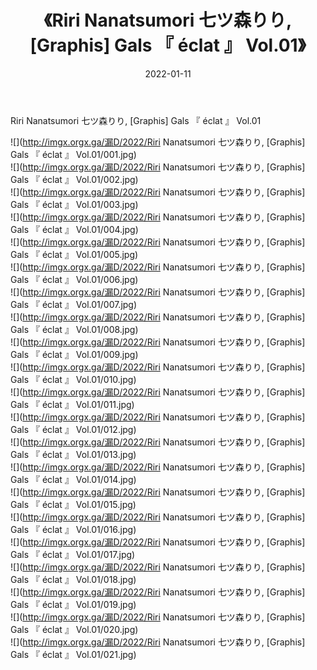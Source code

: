 ﻿---
layout: post
title:  《Riri Nanatsumori 七ツ森りり, [Graphis] Gals 『 éclat 』 Vol.01》
date:   2022-01-11
img: http://imgx.orgx.ga/漏D/2022/Riri Nanatsumori 七ツ森りり, [Graphis] Gals 『 éclat 』 Vol.01/000.jpg
categories: [美女, 清纯, 唯美]
---

Riri Nanatsumori 七ツ森りり, [Graphis] Gals 『 éclat 』 Vol.01

  ![](http://imgx.orgx.ga/漏D/2022/Riri Nanatsumori 七ツ森りり, [Graphis] Gals 『 éclat 』 Vol.01/001.jpg) <br> ![](http://imgx.orgx.ga/漏D/2022/Riri Nanatsumori 七ツ森りり, [Graphis] Gals 『 éclat 』 Vol.01/002.jpg) <br> ![](http://imgx.orgx.ga/漏D/2022/Riri Nanatsumori 七ツ森りり, [Graphis] Gals 『 éclat 』 Vol.01/003.jpg) <br> ![](http://imgx.orgx.ga/漏D/2022/Riri Nanatsumori 七ツ森りり, [Graphis] Gals 『 éclat 』 Vol.01/004.jpg) <br> ![](http://imgx.orgx.ga/漏D/2022/Riri Nanatsumori 七ツ森りり, [Graphis] Gals 『 éclat 』 Vol.01/005.jpg) <br> ![](http://imgx.orgx.ga/漏D/2022/Riri Nanatsumori 七ツ森りり, [Graphis] Gals 『 éclat 』 Vol.01/006.jpg) <br> ![](http://imgx.orgx.ga/漏D/2022/Riri Nanatsumori 七ツ森りり, [Graphis] Gals 『 éclat 』 Vol.01/007.jpg) <br> ![](http://imgx.orgx.ga/漏D/2022/Riri Nanatsumori 七ツ森りり, [Graphis] Gals 『 éclat 』 Vol.01/008.jpg) <br> ![](http://imgx.orgx.ga/漏D/2022/Riri Nanatsumori 七ツ森りり, [Graphis] Gals 『 éclat 』 Vol.01/009.jpg) <br> ![](http://imgx.orgx.ga/漏D/2022/Riri Nanatsumori 七ツ森りり, [Graphis] Gals 『 éclat 』 Vol.01/010.jpg) <br> ![](http://imgx.orgx.ga/漏D/2022/Riri Nanatsumori 七ツ森りり, [Graphis] Gals 『 éclat 』 Vol.01/011.jpg) <br> ![](http://imgx.orgx.ga/漏D/2022/Riri Nanatsumori 七ツ森りり, [Graphis] Gals 『 éclat 』 Vol.01/012.jpg) <br> ![](http://imgx.orgx.ga/漏D/2022/Riri Nanatsumori 七ツ森りり, [Graphis] Gals 『 éclat 』 Vol.01/013.jpg) <br> ![](http://imgx.orgx.ga/漏D/2022/Riri Nanatsumori 七ツ森りり, [Graphis] Gals 『 éclat 』 Vol.01/014.jpg) <br> ![](http://imgx.orgx.ga/漏D/2022/Riri Nanatsumori 七ツ森りり, [Graphis] Gals 『 éclat 』 Vol.01/015.jpg) <br> ![](http://imgx.orgx.ga/漏D/2022/Riri Nanatsumori 七ツ森りり, [Graphis] Gals 『 éclat 』 Vol.01/016.jpg) <br> ![](http://imgx.orgx.ga/漏D/2022/Riri Nanatsumori 七ツ森りり, [Graphis] Gals 『 éclat 』 Vol.01/017.jpg) <br> ![](http://imgx.orgx.ga/漏D/2022/Riri Nanatsumori 七ツ森りり, [Graphis] Gals 『 éclat 』 Vol.01/018.jpg) <br> ![](http://imgx.orgx.ga/漏D/2022/Riri Nanatsumori 七ツ森りり, [Graphis] Gals 『 éclat 』 Vol.01/019.jpg) <br> ![](http://imgx.orgx.ga/漏D/2022/Riri Nanatsumori 七ツ森りり, [Graphis] Gals 『 éclat 』 Vol.01/020.jpg) <br> ![](http://imgx.orgx.ga/漏D/2022/Riri Nanatsumori 七ツ森りり, [Graphis] Gals 『 éclat 』 Vol.01/021.jpg) <br>